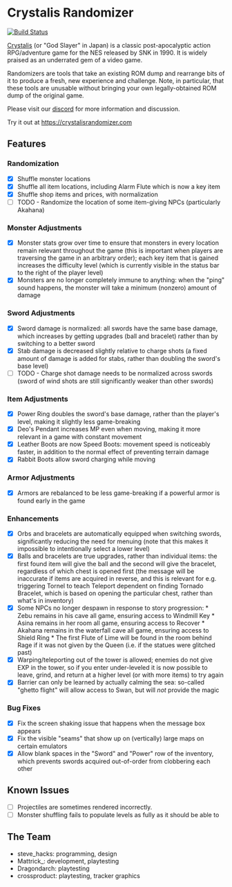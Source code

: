 # Crystalis Randomizer

[![Build Status](https://travis-ci.org/shicks/crystalis-randomizer.svg?branch=master)](https://travis-ci.org/shicks/crystalis-randomizer)

[Crystalis] (or "God Slayer" in Japan) is a classic post-apocalyptic action
RPG/adventure game for the NES released by SNK in 1990.  It is widely praised as
an underrated gem of a video game.

Randomizers are tools that take an existing ROM dump and rearrange bits of it to
produce a fresh, new experience and challenge.  Note, in particular, that these
tools are unusable without bringing your own legally-obtained ROM dump of the
original game.

Please visit our [discord] for more information and discussion.

Try it out at https://crystalisrandomizer.com

[Crystalis]: https://en.wikipedia.org/wiki/Crystalis
[discord]: https://discord.gg/ktyz5E6

## Features

### Randomization

* [x] Shuffle monster locations
* [x] Shuffle all item locations, including Alarm Flute which is now a key item
* [x] Shuffle shop items and prices, with normalization
* [ ] TODO - Randomize the location of some item-giving NPCs (particularly Akahana)

### Monster Adjustments

* [x] Monster stats grow over time to ensure that monsters in every location
      remain relevant throughout the game (this is important when players are
      traversing the game in an arbitrary order); each key item that is gained
      increases the difficulty level (which is currently visible in the status bar
      to the right of the player level)
* [x] Monsters are no longer completely immune to anything: when the "ping" sound
      happens, the monster will take a minimum (nonzero) amount of damage

### Sword Adjustments

* [x] Sword damage is normalized: all swords have the same base damage, which
      increases by getting upgrades (ball and bracelet) rather than by switching
      to a better sword
* [x] Stab damage is decreased slightly relative to charge shots (a fixed amount
      of damage is added for stabs, rather than doubling the sword's base level)
* [ ] TODO - Charge shot damage needs to be normalized across swords (sword of wind shots
      are still significantly weaker than other swords)

### Item Adjustments

* [x] Power Ring doubles the sword's base damage, rather than the player's level,
      making it slightly less game-breaking
* [x] Deo's Pendant increases MP even when moving, making it more relevant in a
      game with constant movement
* [x] Leather Boots are now Speed Boots: movement speed is noticeably faster, in
      addition to the normal effect of preventing terrain damage
* [x] Rabbit Boots allow sword charging while moving

### Armor Adjustments

* [x] Armors are rebalanced to be less game-breaking if a powerful armor is
      found early in the game

### Enhancements

* [x] Orbs and bracelets are automatically equipped when switching swords,
      significantly reducing the need for menuing (note that this makes it
      impossible to intentionally select a lower level)
* [x] Balls and bracelets are true upgrades, rather than individual items: the
      first found item will give the ball and the second will give the bracelet,
      regardless of which chest is opened first (the message will be inaccurate
      if items are acquired in reverse, and this is relevant for e.g. triggering
      Tornel to teach Teleport dependent on finding Tornado Bracelet, which is
      based on opening the particular chest, rather than what's in inventory)
* [x] Some NPCs no longer despawn in response to story progression:
      * Zebu remains in his cave all game, ensuring access to Windmill Key
      * Asina remains in her room all game, ensuring access to Recover
      * Akahana remains in the waterfall cave all game, ensuring access to
        Shield Ring
      * The first Flute of Lime will be found in the room behind Rage if it was
        not given by the Queen (i.e. if the statues were glitched past)
* [x] Warping/teleporting out of the tower is allowed; enemies do not give EXP in
      the tower, so if you enter under-leveled it is now possible to leave, grind,
      and return at a higher level (or with more items) to try again
* [x] Barrier can only be learned by actually calming the sea: so-called "ghetto
      flight" will allow access to Swan, but will *not* provide the magic

### Bug Fixes

* [x] Fix the screen shaking issue that happens when the message box appears
* [x] Fix the visible "seams" that show up on (vertically) large maps on certain
      emulators
* [x] Allow blank spaces in the "Sword" and "Power" row of the inventory, which
      prevents swords acquired out-of-order from clobbering each other

## Known Issues

* [ ] Projectiles are sometimes rendered incorrectly.
* [ ] Monster shuffling fails to populate levels as fully as it should be able to

## The Team

* steve_hacks: programming, design
* Mattrick_: development, playtesting
* Dragondarch: playtesting
* crossproduct: playtesting, tracker graphics
